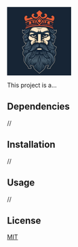 
<img src="public/IMG/banking.png" width=30% height=30% align=center>

This project is a...

## Dependencies

//

## Installation

//

## Usage

//

## License

[MIT](https://choosealicense.com/licenses/mit/)
